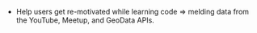 * Help users get re-motivated while learning code => melding data from the YouTube, Meetup, and GeoData APIs.

